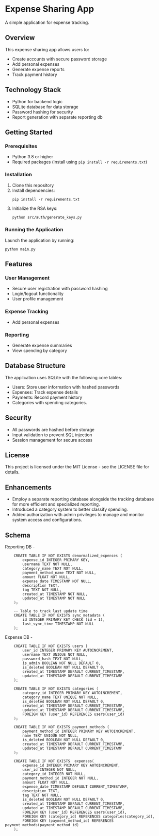 # Expense Sharing App

A simple application for expense tracking.

## Overview

This expense sharing app allows users to:
- Create accounts with secure password storage
- Add personal expenses
- Generate expense reports
- Track payment history

## Technology Stack

- Python for backend logic
- SQLite database for data storage
- Password hashing for security
- Report generation with separate reporting db

## Getting Started

### Prerequisites

- Python 3.8 or higher
- Required packages (install using `pip install -r requirements.txt`)

### Installation

1. Clone this repository
2. Install dependencies:
    ```
    pip install -r requirements.txt
    ```
4. Initialize the RSA keys:
    ```bash
    python src/auth/generate_keys.py
    ```
### Running the Application

Launch the application by running:
```
python main.py
```

## Features

### User Management
- Secure user registration with password hashing
- Login/logout functionality
- User profile management

### Expense Tracking
- Add personal expenses

### Reporting
- Generate expense summaries
- View spending by category

## Database Structure

The application uses SQLite with the following core tables:
- Users: Store user information with hashed passwords
- Expenses: Track expense details
- Payments: Record payment history
- Categories with spending categories.

## Security

- All passwords are hashed before storage
- Input validation to prevent SQL injection
- Session management for secure access

## License

This project is licensed under the MIT License - see the LICENSE file for details.

## Enhancements

- Employ a separate reporting database alongside the tracking database for more efficient and specialized reporting.
- Introduced a category system to better classify spending.
- Added authorization with admin privileges to manage and monitor system access and configurations.

## Schema

Reporting DB - 

```sqlite
    CREATE TABLE IF NOT EXISTS denormalized_expenses (
        expense_id INTEGER PRIMARY KEY,
        username TEXT NOT NULL,
        category_name TEXT NOT NULL,
        payment_method_name TEXT NOT NULL,
        amount FLOAT NOT NULL,
        expense_date TIMESTAMP NOT NULL,
        description TEXT,
        tag TEXT NOT NULL,
        created_at TIMESTAMP NOT NULL,
        updated_at TIMESTAMP NOT NULL
    );
    
    -- Table to track last update time
    CREATE TABLE IF NOT EXISTS sync_metadata (
        id INTEGER PRIMARY KEY CHECK (id = 1),
        last_sync_time TIMESTAMP NOT NULL
    );
```
Expense DB - 

```sqlite
    CREATE TABLE IF NOT EXISTS users (
        user_id INTEGER PRIMARY KEY AUTOINCREMENT,
        username TEXT UNIQUE NOT NULL,
        password_hash TEXT NOT NULL,
        is_admin BOOLEAN NOT NULL DEFAULT 0,
        is_deleted BOOLEAN NOT NULL DEFAULT 0,
        created_at TIMESTAMP DEFAULT CURRENT_TIMESTAMP,
        updated_at TIMESTAMP DEFAULT CURRENT_TIMESTAMP
    );
    
    CREATE TABLE IF NOT EXISTS categories (
        category_id INTEGER PRIMARY KEY AUTOINCREMENT,
        category_name TEXT UNIQUE NOT NULL,
        is_deleted BOOLEAN NOT NULL DEFAULT 0,
        created_at TIMESTAMP DEFAULT CURRENT_TIMESTAMP,
        updated_at TIMESTAMP DEFAULT CURRENT_TIMESTAMP,
        FOREIGN KEY (user_id) REFERENCES users(user_id)
    );
                         
    CREATE TABLE IF NOT EXISTS payment_methods (
        payment_method_id INTEGER PRIMARY KEY AUTOINCREMENT,
        name TEXT UNIQUE NOT NULL,
        is_deleted BOOLEAN NOT NULL DEFAULT 0,
        created_at TIMESTAMP DEFAULT CURRENT_TIMESTAMP,
        updated_at TIMESTAMP DEFAULT CURRENT_TIMESTAMP
    );

    CREATE TABLE IF NOT EXISTS  expenses(
        expense_id INTEGER PRIMARY KEY AUTOINCREMENT,
        user_id INTEGER NOT NULL,
        category_id INTEGER NOT NULL,
        payment_method_id INTEGER NOT NULL,
        amount FLOAT NOT NULL,
        expense_date TIMESTAMP DEFAULT CURRENT_TIMESTAMP,
        description TEXT,
        tag TEXT NOT NULL, 
        is_deleted BOOLEAN NOT NULL DEFAULT 0,
        created_at TIMESTAMP DEFAULT CURRENT_TIMESTAMP,
        updated_at TIMESTAMP DEFAULT CURRENT_TIMESTAMP,
        FOREIGN KEY (user_id) REFERENCES users(user_id),
        FOREIGN KEY (category_id) REFERENCES categories(category_id),
        FOREIGN KEY (payment_method_id) REFERENCES payment_methods(payment_method_id)                      
    );
```